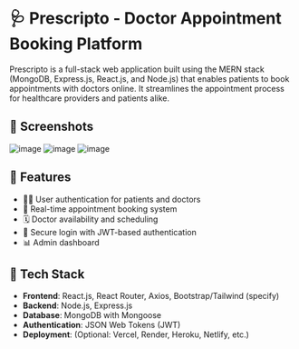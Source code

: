 # 🩺 Prescripto - Doctor Appointment Booking Platform

Prescripto is a full-stack web application built using the MERN stack (MongoDB, Express.js, React.js, and Node.js) that enables patients to book appointments with doctors online. It streamlines the appointment process for healthcare providers and patients alike.

## 📸 Screenshots

<!-- Add screenshots or a demo video link here -->
![image](https://github.com/user-attachments/assets/1cab9855-89f9-406c-8ea1-196c6fb78ae9)
![image](https://github.com/user-attachments/assets/bf5869f3-f251-4e66-8880-00233faf4d8b)
![image](https://github.com/user-attachments/assets/606c9bab-fcd4-499d-abad-c4f4c8c154a9)



## 🚀 Features

- 👩‍⚕️ User authentication for patients and doctors
- 📅 Real-time appointment booking system
- 🗓️ Doctor availability and scheduling
- 🔐 Secure login with JWT-based authentication
- 📊 Admin dashboard

## 🧰 Tech Stack

- **Frontend**: React.js, React Router, Axios, Bootstrap/Tailwind (specify)
- **Backend**: Node.js, Express.js
- **Database**: MongoDB with Mongoose
- **Authentication**: JSON Web Tokens (JWT)
- **Deployment**: (Optional: Vercel, Render, Heroku, Netlify, etc.)


